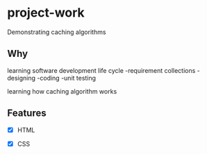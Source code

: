 # project-work
Demonstrating caching algorithms

## Why

learning software development life cycle
  -requirement collections
  -designing
  -coding
  -unit testing

learning how caching algorithm works

## Features

- [x] HTML 
- [x] CSS

